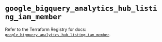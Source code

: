 # `google_bigquery_analytics_hub_listing_iam_member`

Refer to the Terraform Registry for docs: [`google_bigquery_analytics_hub_listing_iam_member`](https://registry.terraform.io/providers/hashicorp/google-beta/5.39.1/docs/resources/google_bigquery_analytics_hub_listing_iam_member).
